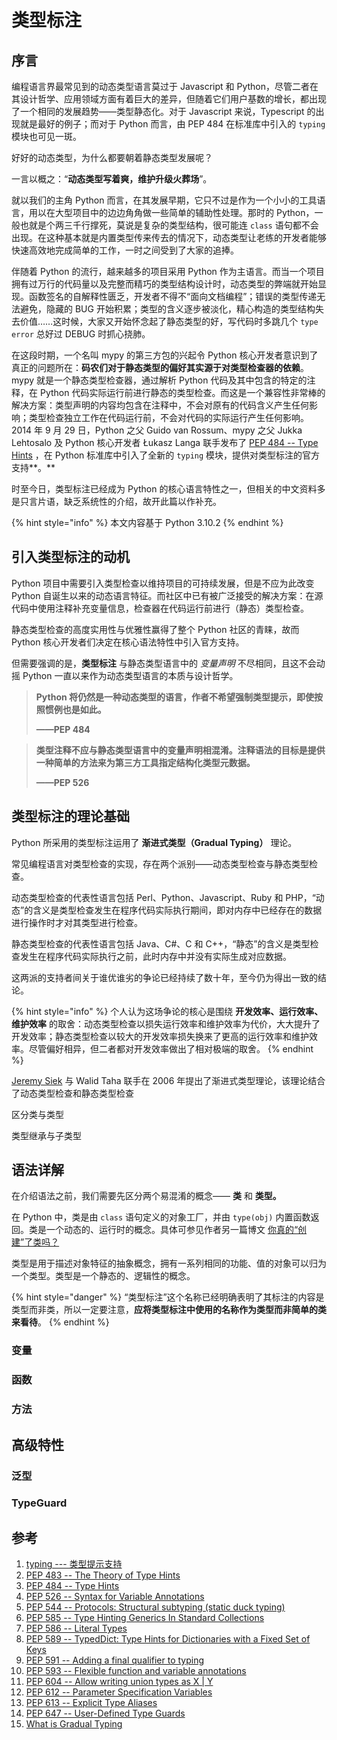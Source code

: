 # 类型标注

## 序言

编程语言界最常见到的动态类型语言莫过于 Javascript 和 Python，尽管二者在其设计哲学、应用领域方面有着巨大的差异，但随着它们用户基数的增长，都出现了一个相同的发展趋势——类型静态化。对于 Javascript 来说，Typescript 的出现就是最好的例子；而对于 Python 而言，由 PEP 484 在标准库中引入的 `typing` 模块也可见一斑。

好好的动态类型，为什么都要朝着静态类型发展呢？

一言以概之：“**动态类型写着爽，维护升级火葬场**”。

就以我们的主角 Python 而言，在其发展早期，它只不过是作为一个小小的工具语言，用以在大型项目中的边边角角做一些简单的辅助性处理。那时的 Python，一般也就是个两三千行撑死，莫说是复杂的类型结构，很可能连 `class` 语句都不会出现。在这种基本就是内置类型传来传去的情况下，动态类型让老练的开发者能够快速高效地完成简单的工作，一时之间受到了大家的追捧。

伴随着 Python 的流行，越来越多的项目采用 Python 作为主语言。而当一个项目拥有过万行的代码量以及完整而精巧的类型结构设计时，动态类型的弊端就开始显现。函数签名的自解释性匮乏，开发者不得不“面向文档编程”；错误的类型传递无法避免，隐藏的 BUG 开始积累；类型的含义逐步被淡化，精心构造的类型结构失去价值……这时候，大家又开始怀念起了静态类型的好，写代码时多跳几个 `type error` 总好过 DEBUG 时抓心挠肺。

在这段时期，一个名叫 mypy 的第三方包的兴起令 Python 核心开发者意识到了真正的问题所在：**码农们对于静态类型的偏好其实源于对类型检查器的依赖**。mypy 就是一个静态类型检查器，通过解析 Python 代码及其中包含的特定的注释，在 Python 代码实际运行前进行静态的类型检查。而这是一个兼容性非常棒的解决方案：类型声明的内容均包含在注释中，不会对原有的代码含义产生任何影响；类型检查独立工作在代码运行前，不会对代码的实际运行产生任何影响。2014 年 9 月 29 日，Python 之父 Guido van Rossum、mypy 之父 Jukka Lehtosalo 及 Python 核心开发者 Łukasz Langa 联手发布了 [PEP 484 -- Type Hints](https://www.python.org/dev/peps/pep-0484/) ，在 Python 标准库中引入了全新的 `typing` 模块，提供对类型标注的官方支持**。**&#x20;

时至今日，类型标注已经成为 Python 的核心语言特性之一，但相关的中文资料多是只言片语，缺乏系统性的介绍，故开此篇以作补充。

{% hint style="info" %}
本文内容基于 Python 3.10.2
{% endhint %}

## 引入类型标注的动机

Python 项目中需要引入类型检查以维持项目的可持续发展，但是不应为此改变 Python 自诞生以来的动态语言特征。而社区中已有被广泛接受的解决方案：在源代码中使用注释补充变量信息，检查器在代码运行前进行（静态）类型检查。

静态类型检查的高度实用性与优雅性赢得了整个 Python 社区的青睐，故而 Python 核心开发者们决定在核心语法特性中引入官方支持。

但需要强调的是，**类型标注** 与静态类型语言中的 _变量声明_ 不尽相同，且这不会动摇 Python 一直以来作为动态类型语言的本质与设计哲学。

> **Python 将仍然是一种动态类型的语言，作者不希望强制类型提示，即使按照惯例也是如此。**
>
> &#x20;                                                                                                                                                                      **——PEP 484**

> **类型注释不应与静态类型语言中的变量声明相混淆。注释语法的目标是提供一种简单的方法来为第三方工具指定结构化类型元数据。**
>
> &#x20;                                                                                                                                                                      **——PEP 526**

## 类型标注的理论基础

Python 所采用的类型标注运用了 **渐进式类型（Gradual Typing）** 理论。

常见编程语言对类型检查的实现，存在两个派别——动态类型检查与静态类型检查。

动态类型检查的代表性语言包括 Perl、Python、Javascript、Ruby 和 PHP，“动态”的含义是类型检查发生在程序代码实际执行期间，即对内存中已经存在的数据进行操作时才对其类型进行检查。

静态类型检查的代表性语言包括 Java、C#、C 和 C++，“静态”的含义是类型检查发生在程序代码实际执行之前，此时内存中并没有实际生成对应数据。

这两派的支持者间关于谁优谁劣的争论已经持续了数十年，至今仍为得出一致的结论。

{% hint style="info" %}
个人认为这场争论的核心是围绕 **开发效率、运行效率、维护效率** 的取舍：动态类型检查以损失运行效率和维护效率为代价，大大提升了开发效率；静态类型检查以较大的开发效率损失换来了更高的运行效率和维护效率。尽管偏好相异，但二者都对开发效率做出了相对极端的取舍。
{% endhint %}

[Jeremy Siek](https://wphomes.soic.indiana.edu/jsiek/) 与 Walid Taha 联手在 2006 年提出了渐进式类型理论，该理论结合了动态类型检查和静态类型检查







区分类与类型

类型继承与子类型







## 语法详解

在介绍语法之前，我们需要先区分两个易混淆的概念—— **类** 和 **类型。**

在 Python 中，类是由 `class` 语句定义的对象工厂，并由 `type(obj)` 内置函数返回。类是一个动态的、运行时的概念。具体可参见作者另一篇博文 [你真的“创建”了类吗？](create-class.md)

类型是用于描述对象特征的抽象概念，拥有一系列相同的功能、值的对象可以归为一个类型。类型是一个静态的、逻辑性的概念。

{% hint style="danger" %}
“类型标注”这个名称已经明确表明了其标注的内容是类型而非类，所以一定要注意，**应将类型标注中使用的名称作为类型而非简单的类来看待**。
{% endhint %}

### 变量

### 函数

### 方法



## 高级特性

### 泛型

### TypeGuard

###



## 参考

1. [typing --- 类型提示支持](https://docs.python.org/zh-cn/3/library/typing.html)
2. [PEP 483 -- The Theory of Type Hints](https://www.python.org/dev/peps/pep-0483/)
3. [PEP 484 -- Type Hints](https://www.python.org/dev/peps/pep-0484/)
4. [PEP 526 -- Syntax for Variable Annotations](https://www.python.org/dev/peps/pep-0526/)
5. [PEP 544 -- Protocols: Structural subtyping (static duck typing)](https://www.python.org/dev/peps/pep-0544/)
6. [PEP 585 -- Type Hinting Generics In Standard Collections](https://www.python.org/dev/peps/pep-0585/)
7. [PEP 586 -- Literal Types](https://www.python.org/dev/peps/pep-0586/)
8. [PEP 589 -- TypedDict: Type Hints for Dictionaries with a Fixed Set of Keys](https://www.python.org/dev/peps/pep-0589/)
9. [PEP 591 -- Adding a final qualifier to typing](https://www.python.org/dev/peps/pep-0591/)
10. [PEP 593 -- Flexible function and variable annotations](https://www.python.org/dev/peps/pep-0593/)
11. [PEP 604 -- Allow writing union types as X | Y](https://www.python.org/dev/peps/pep-0604/)
12. [PEP 612 -- Parameter Specification Variables](https://www.python.org/dev/peps/pep-0612/)
13. [PEP 613 -- Explicit Type Aliases](https://www.python.org/dev/peps/pep-0613/)
14. [PEP 647 -- User-Defined Type Guards](https://www.python.org/dev/peps/pep-0647/)
15. [What is Gradual Typing](https://wphomes.soic.indiana.edu/jsiek/what-is-gradual-typing/)
